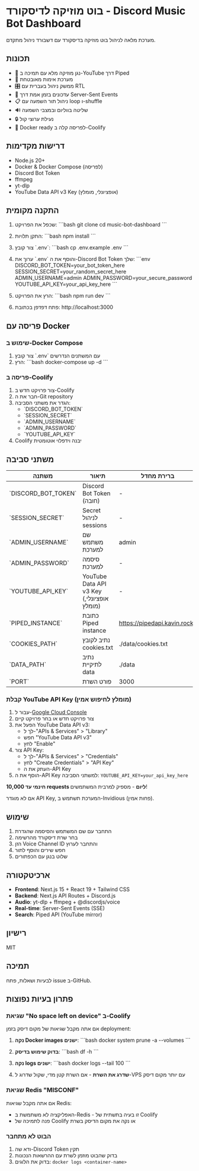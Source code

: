 # בוט מוזיקה לדיסקורד - Discord Music Bot Dashboard

מערכת מלאה לניהול בוט מוזיקה בדיסקורד עם דשבורד ניהול מתקדם.

## תכונות

- 🎵 נגן מוזיקה מלא עם תמיכה ב-YouTube דרך Piped
- 🔐 מערכת אימות מאובטחת
- 🎛️ ממשק ניהול בעברית עם RTL
- 🔄 עדכונים בזמן אמת דרך Server-Sent Events
- 📋 ניהול תור השמעה עם loop ו-shuffle
- 🔊 שליטה בווליום ובמצבי השמעה
- 🔒 נעילת ערוצי קול
- 🐳 Docker ready לפריסה קלה ב-Coolify

## דרישות מקדימות

- Node.js 20+
- Docker & Docker Compose (לפריסה)
- Discord Bot Token
- ffmpeg
- yt-dlp
- YouTube Data API v3 Key (אופציונלי, מומלץ)

## התקנה מקומית

1. שכפל את הפרויקט:
\`\`\`bash
git clone <repository-url>
cd music-bot-dashboard
\`\`\`

2. התקן תלויות:
\`\`\`bash
npm install
\`\`\`

3. צור קובץ \`.env\`:
\`\`\`bash
cp .env.example .env
\`\`\`

4. ערוך את \`.env\` והוסף את ה-Discord Bot Token שלך:
\`\`\`env
DISCORD_BOT_TOKEN=your_bot_token_here
SESSION_SECRET=your_random_secret_here
ADMIN_USERNAME=admin
ADMIN_PASSWORD=your_secure_password
YOUTUBE_API_KEY=your_api_key_here
\`\`\`

5. הרץ את הפרויקט:
\`\`\`bash
npm run dev
\`\`\`

6. פתח דפדפן בכתובת: http://localhost:3000

## פריסה עם Docker

### שימוש ב-Docker Compose

1. צור קובץ \`.env\` עם המשתנים הנדרשים
2. הרץ:
\`\`\`bash
docker-compose up -d
\`\`\`

### פריסה ב-Coolify

1. צור פרויקט חדש ב-Coolify
2. חבר את ה-Git repository
3. הגדר את משתני הסביבה:
   - \`DISCORD_BOT_TOKEN\`
   - \`SESSION_SECRET\`
   - \`ADMIN_USERNAME\`
   - \`ADMIN_PASSWORD\`
   - \`YOUTUBE_API_KEY\`
4. Coolify יבנה וידפלוי אוטומטית

## משתני סביבה

| משתנה | תיאור | ברירת מחדל |
|-------|-------|------------|
| \`DISCORD_BOT_TOKEN\` | Discord Bot Token (חובה) | - |
| \`SESSION_SECRET\` | Secret לניהול sessions | - |
| \`ADMIN_USERNAME\` | שם משתמש למערכת | admin |
| \`ADMIN_PASSWORD\` | סיסמה למערכת | - |
| \`YOUTUBE_API_KEY\` | YouTube Data API v3 Key (אופציונלי, מומלץ) | - |
| \`PIPED_INSTANCE\` | כתובת Piped instance | https://pipedapi.kavin.rocks |
| \`COOKIES_PATH\` | נתיב לקובץ cookies.txt | ./data/cookies.txt |
| \`DATA_PATH\` | נתיב לתיקיית data | ./data |
| \`PORT\` | פורט השרת | 3000 |

### קבלת YouTube API Key (מומלץ לחיפוש אמין)

1. עבור ל-[Google Cloud Console](https://console.cloud.google.com/)
2. צור פרויקט חדש או בחר פרויקט קיים
3. הפעל את YouTube Data API v3:
   - לך ל-"APIs & Services" > "Library"
   - חפש "YouTube Data API v3"
   - לחץ "Enable"
4. צור API Key:
   - לך ל-"APIs & Services" > "Credentials"
   - לחץ "Create Credentials" > "API Key"
   - העתק את ה-API Key
5. הוסף את ה-API Key למשתני הסביבה: `YOUTUBE_API_KEY=your_api_key_here`

**חינמי עד 10,000 requests ליום** - מספיק למרבית המשתמשים!

אם לא מוגדר API Key, המערכת תשתמש ב-Invidious (פחות אמין).

## שימוש

1. התחבר עם שם המשתמש והסיסמה שהגדרת
2. בחר שרת דיסקורד מהרשימה
3. הזן Voice Channel ID והתחבר לערוץ
4. חפש שירים והוסף לתור
5. שלוט בנגן עם הכפתורים

## ארכיטקטורה

- **Frontend**: Next.js 15 + React 19 + Tailwind CSS
- **Backend**: Next.js API Routes + Discord.js
- **Audio**: yt-dlp + ffmpeg + @discordjs/voice
- **Real-time**: Server-Sent Events (SSE)
- **Search**: Piped API (YouTube mirror)

## רישיון

MIT

## תמיכה

לבעיות ושאלות, פתח issue ב-GitHub.

## פתרון בעיות נפוצות

### שגיאת "No space left on device" ב-Coolify

אם אתה מקבל שגיאות של מקום דיסק בזמן deployment:

1. **נקה Docker images ישנים**:
   \`\`\`bash
   docker system prune -a --volumes
   \`\`\`

2. **בדוק שימוש בדיסק**:
   \`\`\`bash
   df -h
   \`\`\`

3. **נקה logs ישנים**:
   \`\`\`bash
   docker logs --tail 100 <container-name>
   \`\`\`

4. **שדרג את השרת** - אם השרת קטן מדי, שקול שדרוג ל-VPS עם יותר מקום דיסק

### שגיאת Redis "MISCONF"

אם אתה מקבל שגיאות Redis:
- האפליקציה לא משתמשת ב-Redis - זו בעיה בתשתית של Coolify
- פנה לתמיכה של Coolify או נקה את מקום הדיסק בשרת

### הבוט לא מתחבר

1. ודא שה-Discord Token תקין
2. בדוק שהבוט מוזמן לשרת עם ההרשאות הנכונות
3. בדוק את הלוגים: `docker logs <container-name>`
